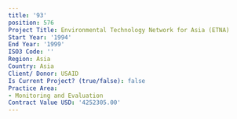 ```yaml
---
title: '93'
position: 576
Project Title: Environmental Technology Network for Asia (ETNA)
Start Year: '1994'
End Year: '1999'
ISO3 Code: ''
Region: Asia
Country: Asia
Client/ Donor: USAID
Is Current Project? (true/false): false
Practice Area:
- Monitoring and Evaluation
Contract Value USD: '4252305.00'
---
```


